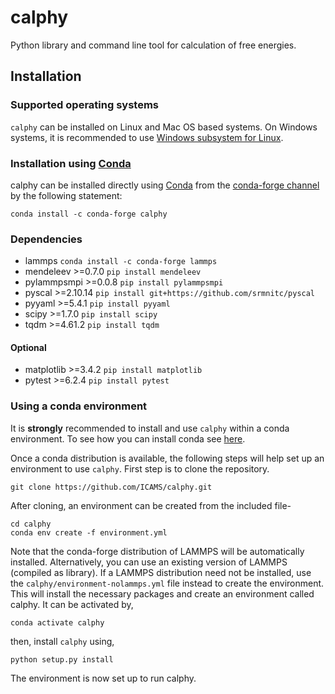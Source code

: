 # calphy

Python library and command line tool for calculation of free energies.

## Installation

### Supported operating systems

`calphy` can be installed on Linux and Mac OS based systems. On Windows systems, it is recommended to use  [Windows subsystem for Linux](https://docs.microsoft.com/en-us/windows/wsl/install).

### Installation using [Conda](https://anaconda.org/)

calphy can be installed directly using [Conda](https://docs.conda.io/en/latest/) from the [conda-forge channel](https://conda-forge.org/) by the following statement:

```
conda install -c conda-forge calphy
```


### Dependencies

- lammps                            `conda install -c conda-forge lammps`
- mendeleev           >=0.7.0       `pip install mendeleev`
- pylammpsmpi         >=0.0.8       `pip install pylammpsmpi`
- pyscal              >=2.10.14     `pip install git+https://github.com/srmnitc/pyscal`
- pyyaml              >=5.4.1       `pip install pyyaml`
- scipy               >=1.7.0       `pip install scipy`
- tqdm                >=4.61.2      `pip install tqdm`

#### Optional

- matplotlib          >=3.4.2       `pip install matplotlib`
- pytest              >=6.2.4       `pip install pytest`

### Using a conda environment

It is **strongly** recommended to install and use `calphy` within a conda environment. To see how you can install conda see [here](https://docs.conda.io/projects/conda/en/latest/user-guide/install/).

Once a conda distribution is available, the following steps will help set up an environment to use `calphy`. First step is to clone the repository.

```
git clone https://github.com/ICAMS/calphy.git
```

After cloning, an environment can be created from the included file-

```
cd calphy
conda env create -f environment.yml
```

Note that the conda-forge distribution of LAMMPS will be automatically installed. Alternatively, you can use an existing version of LAMMPS (compiled as library). If a LAMMPS distribution need not be installed, use the  `calphy/environment-nolammps.yml` file instead to create the environment.
This will install the necessary packages and create an environment called calphy. It can be activated by,

```
conda activate calphy
```

then, install `calphy` using,

```
python setup.py install
```
The environment is now set up to run calphy.

### 